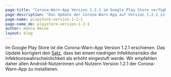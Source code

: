 ```yaml
---
page-title: "Corona-Warn-App Version 1.2.1 im Google Play Store verfügbar"
page-description: "Das Update der Corona-Warn-App auf Version 1.2.1 ist im Google Play Store verfügbar"
page-name: playstore-version-1-2-1
page-name_de: playstore-version-1-2-1
author: Hanna Heine
layout: blog
---
```



Im Google Play Store ist die Corona-Warn-App Version 1.2.1 erschienen. Das Update korrigiert den [Satz](https://www.coronawarn.app/de/faq/#low_risk_text), dass bei einem niedrigen Infektionsrisiko die Infektionswahrscheinlichkeit als erhöht eingestuft werde. Wir empfehlen daher allen Android-Nutzerinnen und Nutzern Version 1.2.1 der Corona-Warn-App zu installieren.
<!-- overview -->
